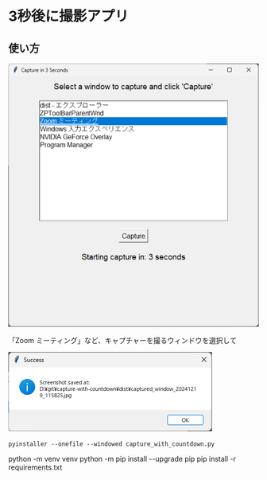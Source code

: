 # 3秒後に撮影アプリ

## 使い方

![](./images/application01.png)

「Zoom ミーティング」など、キャプチャーを撮るウィンドウを選択して

![](./images/complete01.png)

```console
pyinstaller --onefile --windowed capture_with_countdown.py
```

python -m venv venv
python -m pip install --upgrade pip
pip install -r requirements.txt